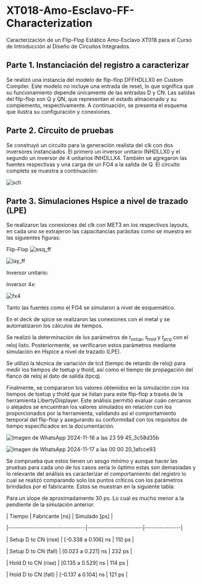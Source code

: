 # XT018-Amo-Esclavo-FF-Characterization

Caracterización de un Flip-Flop Estático Amo-Esclavo XT018 para el Curso de Introducción al Diseño de Circuitos Integrados.

## Parte 1. Instanciación del registro a caracterizar

Se realizó una instancia del modelo de flip-flop DFFHDLLX0 en Custom Compiler. Este modelo no incluye una entrada de reset, lo que significa que su funcionamiento depende únicamente de las entradas D y CN. Las salidas del flip-flop son Q y QN, que representan el estado almacenado y su complemento, respectivamente. A continuación, se presenta el esquema que ilustra su configuración y conexiones.

## Parte 2. Circuito de pruebas

Se construyó un circuito para la generación realista del clk con dos inversores instanciados. El primero un inversor unitario INHDLLX0 y el segundo un inversor de 4 unitarios INHDLLX4. También se agregaron las fuentes respectivas y una carga de un FO4 a la salida de Q. El circuito completo se muestra a continuación:

![sch](https://github.com/user-attachments/assets/e9c4f6c2-36ab-4685-b130-21b39fc9cf0c)

## Parte 3. Simulaciones Hspice a nivel de trazado (LPE)

Se realizaron las conexiones del clk con MET3 en los respectivos layouts, en cada uno se extrajeron las capacitancias parásitas como se muestra en las siguientes figuras:

Flip-Flop
![esq_ff](https://github.com/user-attachments/assets/11baa464-3f31-40fb-a236-aec291cfe7b1)

![lay_ff](https://github.com/user-attachments/assets/406548f8-f8a4-47a6-837a-123c92a298cf)

Inversor unitario:



Inversor 4x:

![fx4](https://github.com/user-attachments/assets/5ba033ff-55c1-45d3-972e-26922c7c5536)

Tanto las fuentes como el FO4 se simularon a nivel de esquemático.

  

En el deck de spice se realizaron las conexiones con el metal y se automatizaron los cálculos de tiempos.

  

Se realizó la determinación de los parámetros de $t_{setup}$, $t_{hold}$ y $t_{pcq}$ con el reloj listo. Posteriormente, se verificaron estos parámetros mediante simulación en Hspice a nivel de trazado (LPE).

Se utilizó la técnica de variación de tcd (tiempo de retardo de reloj) para medir los tiempos de tsetup y thold, así como el tiempo de propagación del flanco de reloj al dato de salida (tpcq).

Finalmente, se compararon los valores obtenidos en la simulación con los tiempos de tsetup y thold que se listan para este flip-flop a través de la herramienta LibertyDisplayer. Este análisis permitió evaluar cuán cercanos o alejados se encuentran los valores simulados en relación con los proporcionados por la herramienta, validando así el comportamiento temporal del flip-flop y asegurando su conformidad con los requisitos de tiempo especificados en la documentación.
  
![Imagen de WhatsApp 2024-11-16 a las 23 59 45_3c58d35b](https://github.com/user-attachments/assets/1c4c2343-7a7a-4931-9236-76bb357d5475)

![Imagen de WhatsApp 2024-11-17 a las 00 00 20_1afcce93](https://github.com/user-attachments/assets/e3b151a3-69eb-431f-b714-5fe95f0df58d)

Se comprueba que estos tienen un sesgo mínimo y aunque hacer las pruebas para cada uno de los casos seria lo óptimo estas son demasiadas y lo relevante del análisis es caracterizar el comportamiento del registro lo cual se realizó comparando solo los puntos críticos con los parámetros brindados por el fabricante. Estos se muestran en la siguiente tabla:

Para un slope de aproximadamente 30 ps. Lo cual es mucho menor a la pendiente de la simulación anterior:


| Tiempo | Fabricante [ns] | Simulado [ps] |

|--------------------------------|-----------------------|---------------|

| Setup D to CN (rise) | [-0.338 a 0.106] ns | 110 ps |

| Setup D to CN (fall) | [0.023 a 0.221] ns | 232 ps |

| Hold D to CN (rise) | [0.135 a 0.529] ns | 114 ps |

| Hold D to CN (fall) | [-0.137 a 0.104] ns | 121 ps |

